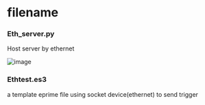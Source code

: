 # filename
### Eth_server.py 

   Host server by ethernet
   
   ![image](https://github.com/user-attachments/assets/816ba1e0-b251-4dcc-95b4-34194b88cadc)
 
### Ethtest.es3

   a template eprime file using socket device(ethernet) to send trigger
